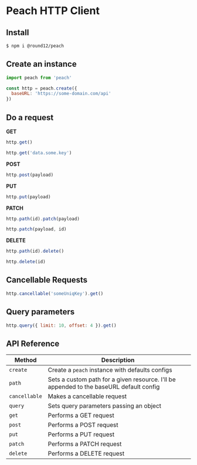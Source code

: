 # Peach HTTP Client

## Install

```sh
$ npm i @round12/peach
```

## Create an instance

```javascript
import peach from 'peach'

const http = peach.create({
  baseURL: 'https://some-domain.com/api'
})
```

## Do a request

**GET**

```javascript
http.get()

http.get('data.some.key')
```

**POST**

```javascript
http.post(payload)
```

**PUT**

```javascript
http.put(payload)
```

**PATCH**

```javascript
http.path(id).patch(payload)

http.patch(payload, id)
```

**DELETE**

```javascript
http.path(id).delete()

http.delete(id)
```

## Cancellable Requests

```javascript
http.cancellable('someUniqKey').get()
```

## Query parameters

```javascript
http.query({ limit: 10, offset: 4 }).get()
```

## API Reference

| Method        | Description                                                                             |
| ------------- | --------------------------------------------------------------------------------------- |
| `create`      | Create a `peach` instance with defaults configs                                         |
| `path`        | Sets a custom path for a given resource. I'll be appended to the baseURL default config |
| `cancellable` | Makes a cancellable request                                                             |
| `query`       | Sets query parameters passing an object                                                 |
| `get`         | Performs a GET request                                                                  |
| `post`        | Performs a POST request                                                                 |
| `put`         | Performs a PUT request                                                                  |
| `patch`       | Performs a PATCH request                                                                |
| `delete`      | Performs a DELETE request                                                               |
